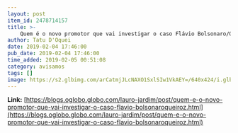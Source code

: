 ```yaml
---
layout: post
item_id: 2478714157
title: >-
    Quem é o novo promotor que vai investigar o caso Flávio Bolsonaro/Queiroz : Lauro Jardim
author: Tatu D'Oquei
date: 2019-02-04 17:46:00
pub_date: 2019-02-04 17:46:00
time_added: 2019-02-05 00:51:08
category: avisamos
tags: []
image: https://s2.glbimg.com/arCatmjJLcNAXO1SxlSIw1VkAEY=/640x424/i.glbimg.com/og/ig/infoglobo1/f/original/2019/02/04/3632005.jpg
---
```


**Link:** [https://blogs.oglobo.globo.com/lauro-jardim/post/quem-e-o-novo-promotor-que-vai-investigar-o-caso-flavio-bolsonaroqueiroz.html](https://blogs.oglobo.globo.com/lauro-jardim/post/quem-e-o-novo-promotor-que-vai-investigar-o-caso-flavio-bolsonaroqueiroz.html)

